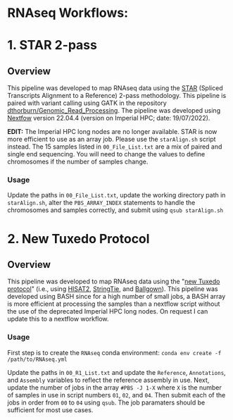 # RNAseq Workflows:
# 1. STAR 2-pass
## Overview
This pipeline was developed to map RNAseq data using the [STAR](https://www.ncbi.nlm.nih.gov/pmc/articles/PMC3530905/) (Spliced Transcripts Alignment to a Reference) 2-pass methodology. This pipeline is paired with variant calling using GATK in the repository [dthorburn/Genomic_Read_Processing](https://github.com/dthorburn/Genomic_Read_Processing). The pipeline was developed using [Nextfow](https://www.nextflow.io/) version 22.04.4 (version on Imperial HPC; date: 19/07/2022). 

**EDIT:** The Imperial HPC long nodes are no longer available. STAR is now more efficient to use as an array job. Please use the `starAlign.sh` script instead. The 15 samples listed in `00_File_List.txt` are a mix of paired and single end sequencing. You will need to change the values to define chromosomes if the number of samples change. 

### Usage

Update the paths in `00_File_List.txt`, update the working directory path in `starAlign.sh`, alter the `PBS_ARRAY_INDEX` statements to handle the chromosomes and samples correctly, and submit using `qsub starAlign.sh`

# 2. New Tuxedo Protocol
## Overview
This pipeline was developed to map RNAseq data using the "[new Tuxedo protocol](https://www.nature.com/articles/nprot.2016.095#Sec11)" (i.e., using [HISAT2](https://daehwankimlab.github.io/hisat2/), [StringTie](https://ccb.jhu.edu/software/stringtie/), and [Ballgown](https://www.bioconductor.org/packages/devel/bioc/vignettes/ballgown/inst/doc/ballgown.html)). This pipeline was developed using BASH since for a high number of small jobs, a BASH array is more efficient at processing the samples than a nextflow script without the use of the deprecated Imperial HPC long nodes. On request I can update this to a nextflow workflow.

### Usage

First step is to create the `RNAseq` conda environment: `conda env create -f /path/to/RNAseq.yml`

Update the paths in `00_R1_List.txt` and update the `Reference`, `Annotations`, and `Assembly` variables to reflect the reference assembly in use. Next, update the number of jobs in the array `#PBS -J 1-X` where `X` is the number of samples in use in script numbers `01`, `02`, and `04`. Then submit each of the jobs in order from `00` to `04` using `qsub`. The job paramaters should be sufficient for most use cases. 
